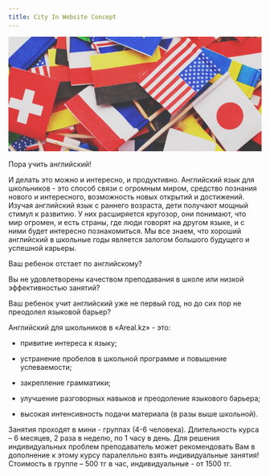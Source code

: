```yaml
---
title: City In Website Concept
---
```


![City In](assets/img/work/proj-2/img1.jpg)

Пора учить английский!

И делать это можно и интересно, и продуктивно.
Английский язык для школьников - это способ связи с огромным миром, средство познания нового и интересного, возможность новых открытий и достижений.
Изучая английский язык с раннего возраста, дети получают мощный стимул к развитию.
У них расширяется кругозор, они понимают, что мир огромен, и есть страны, где люди говорят на другом языке, и с ними будет интересно познакомиться.
Мы все знаем, что хороший английский в школьные годы является залогом большого будущего и успешной карьеры.

Ваш ребенок отстает по английскому?

Вы не удовлетворены качеством преподавания в школе или низкой эффективностью занятий?

Ваш ребенок учит английский уже не первый год, но до сих пор не преодолел языковой барьер?

Английский для школьников в «Areal.kz» - это:

- привитие интереса к языку;

- устранение пробелов в школьной программе и повышение успеваемости;

- закрепление грамматики;

- улучшение разговорных навыков и преодоление языкового барьера;

- высокая интенсивность подачи материала (в разы выше школьной).

Занятия проходят в мини - группах (4-6 человека).
Длительность курса – 6 месяцев, 2 раза в неделю, по 1 часу в день.
Для решения индивидуальных проблем преподаватель может рекомендовать Вам в дополнение к этому курсу паралелльно взять индивидуальные занятия!
Стоимость в группе – 500 тг в час, индивидуальные - от 1500 тг.
